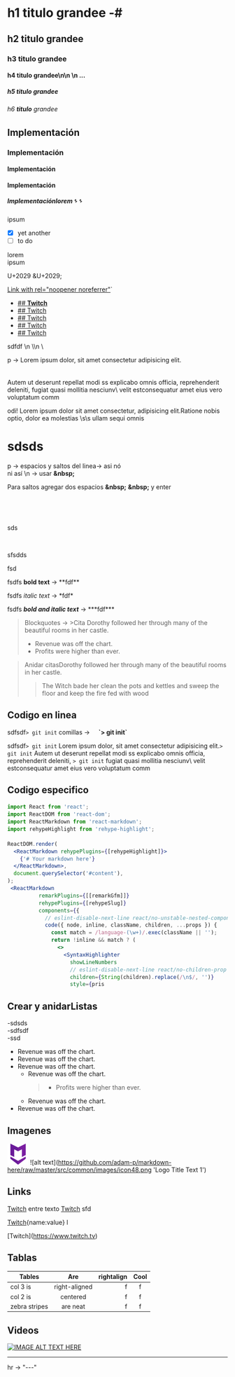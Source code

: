 # h1 **titulo** grandee -#

## h2 **titulo** grandee

### h3 **titulo** grandee

#### h4 **titulo** grandee\n\n \n ...

##### h5 **titulo** grandee

###### h6 **titulo** grandee

## **Implementación**

### **Implementación**

#### **Implementación**

#### Implementación

##### Implementaciónlorem␠␠

ipsum

- [x] yet another
- [ ] to do

lorem\
ipsum

U+2029 &U+2029; &#8233; &#8233;

[Link with rel="noopener noreferrer"](https://github.com/remarkjs/react-markdown/issues/12)`

- [## **Twitch**](#codigo-especifico)
- [## Twitch](#codigo-especifico)
- [## Twitch](#codigo-especifico)
- [## Twitch](#codigo-especifico)
- [## Twitch](#codigo-especifico)

sdfdf \n \\\n \

p -> Lorem ipsum dolor, sit amet consectetur adipisicing elit.<br/><br/><br/> Autem ut deserunt repellat modi ss explicabo omnis officia, reprehenderit deleniti, fugiat quasi mollitia nesciunv\ velit estconsequatur amet eius vero voluptatum comm

odi! Lorem ipsum dolor sit amet consectetur, adipisicing elit.Ratione nobis optio, dolor ea molestias \s\s ullam sequi omnis

<script>console.log("dfdfd")</script>

<h1>sdsds</h1>

p -> espacios y saltos del linea-> asi nó <br/> ni así \n -> usar **\&nbsp;**

Para saltos agregar dos espacios **\&nbsp;** **\&nbsp;** y enter &nbsp;&nbsp;

&nbsp;&nbsp;

&nbsp;&nbsp;

sds

&nbsp;

sfsdds &nbsp;&nbsp;

fsd

fsdfs **bold text** -> \*\*fdf\*\*

fsdfs _italic text_ -> \*fdf\*

fsdfs **_bold and italic text_** -> \*\*\*fdf\*\*\*

> Blockquotes -> \>Cita Dorothy followed her through many of the beautiful rooms in her castle.
>
> - Revenue was off the chart.
> - Profits were higher than ever.

> Anidar citasDorothy followed her through many of the beautiful rooms in her castle.
>
> > The Witch bade her clean the pots and kettles and sweep the floor and keep the fire fed with wood

## Codigo en linea

sdfsdf`> git init` comillas -> &nbsp;&nbsp;&nbsp; **\`> git init\`**

sdfsdf`> git init` Lorem ipsum dolor, sit amet consectetur adipisicing elit.`> git init` Autem ut deserunt repellat modi ss explicabo omnis officia, reprehenderit deleniti, `> git init` fugiat quasi mollitia nesciunv\ velit estconsequatur amet eius vero voluptatum comm

## Codigo especifico

```jsx
import React from 'react';
import ReactDOM from 'react-dom';
import ReactMarkdown from 'react-markdown';
import rehypeHighlight from 'rehype-highlight';

ReactDOM.render(
  <ReactMarkdown rehypePlugins={[rehypeHighlight]}>
    {'# Your markdown here'}
  </ReactMarkdown>,
  document.querySelector('#content'),
);
 <ReactMarkdown
          remarkPlugins={[[remarkGfm]]}
          rehypePlugins={[rehypeSlug]}
          components={{
            // eslint-disable-next-line react/no-unstable-nested-components
            code({ node, inline, className, children, ...props }) {
              const match = /language-(\w+)/.exec(className || '');
              return !inline && match ? (
                <>
                  <SyntaxHighlighter
                    showLineNumbers
                    // eslint-disable-next-line react/no-children-prop
                    children={String(children).replace(/\n$/, '')}
                    style={pris
```

## Crear y anidarListas

-sdsds  
-sdfsdf &nbsp; &nbsp;  
-ssd &nbsp;&nbsp;

- Revenue was off the chart.
- Revenue was off the chart.
- Revenue was off the chart.
  - Revenue was off the chart.
    > - Profits were higher than ever.
  - Revenue was off the chart.
- Revenue was off the chart.

## Imagenes

![alt text](https://github.com/adam-p/markdown-here/raw/master/src/common/images/icon48.png 'Logo Title Text 1')
\!\[alt text]\(https://github.com/adam-p/markdown-here/raw/master/src/common/images/icon48.png 'Logo Title Text 1')

## Links

[Twitch](https://www.twitch.tv) entre texto [Twitch](https://www.twitch.tv) sfd

[Twitch](https://www.twitch.tv){name:value} l

\[Twitch]\(https://www.twitch.tv)

## Tablas

| Tables        |      Are      | rightalign | Cool |
| ------------- | :-----------: | ---------: | :--: |
| col 3 is      | right-aligned |          f |  f   |
| col 2 is      |   centered    |          f |  f   |
| zebra stripes |   are neat    |          f |  f   |

## Videos

[![IMAGE ALT TEXT HERE](http://img.youtube.com/vi/oxaH9CFpeEE/0.jpg)](http://www.youtube.com/watch?v=oxaH9CFpeEE)

---

hr -> "---"
